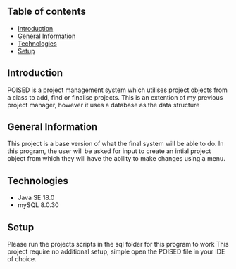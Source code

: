 ## Table of contents 
* [Introduction](#introduction)
* [General Information](#general-information)
* [Technologies](#technologies)
* [Setup](#setup)

## Introduction
POISED is a project management system which utilises project objects from a class to add, find or finalise projects.
This is an extention of my previous project manager, however it uses a database as the data structure

## General Information 
This project is a base version of what the final system will be able to do. In this program, the user will be asked for input to create an intial project object from which they will have the ability to make changes using a menu.

## Technologies
* Java SE 18.0
* mySQL 8.0.30

## Setup
Please run the projects scripts in the sql folder for this program to work
This project require no additional setup, simple open the POISED file in your IDE of choice.
